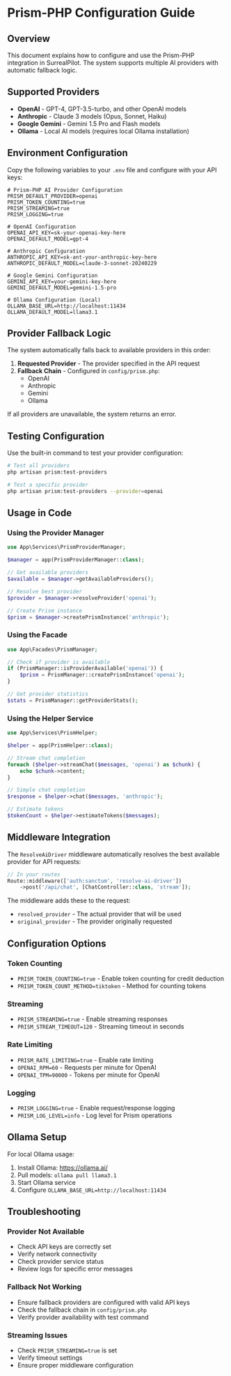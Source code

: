# Prism-PHP Configuration Guide

## Overview

This document explains how to configure and use the Prism-PHP integration in SurrealPilot. The system supports multiple AI providers with automatic fallback logic.

## Supported Providers

- **OpenAI** - GPT-4, GPT-3.5-turbo, and other OpenAI models
- **Anthropic** - Claude 3 models (Opus, Sonnet, Haiku)
- **Google Gemini** - Gemini 1.5 Pro and Flash models
- **Ollama** - Local AI models (requires local Ollama installation)

## Environment Configuration

Copy the following variables to your `.env` file and configure with your API keys:

```env
# Prism-PHP AI Provider Configuration
PRISM_DEFAULT_PROVIDER=openai
PRISM_TOKEN_COUNTING=true
PRISM_STREAMING=true
PRISM_LOGGING=true

# OpenAI Configuration
OPENAI_API_KEY=sk-your-openai-key-here
OPENAI_DEFAULT_MODEL=gpt-4

# Anthropic Configuration
ANTHROPIC_API_KEY=sk-ant-your-anthropic-key-here
ANTHROPIC_DEFAULT_MODEL=claude-3-sonnet-20240229

# Google Gemini Configuration
GEMINI_API_KEY=your-gemini-key-here
GEMINI_DEFAULT_MODEL=gemini-1.5-pro

# Ollama Configuration (Local)
OLLAMA_BASE_URL=http://localhost:11434
OLLAMA_DEFAULT_MODEL=llama3.1
```

## Provider Fallback Logic

The system automatically falls back to available providers in this order:

1. **Requested Provider** - The provider specified in the API request
2. **Fallback Chain** - Configured in `config/prism.php`:
   - OpenAI
   - Anthropic
   - Gemini
   - Ollama

If all providers are unavailable, the system returns an error.

## Testing Configuration

Use the built-in command to test your provider configuration:

```bash
# Test all providers
php artisan prism:test-providers

# Test a specific provider
php artisan prism:test-providers --provider=openai
```

## Usage in Code

### Using the Provider Manager

```php
use App\Services\PrismProviderManager;

$manager = app(PrismProviderManager::class);

// Get available providers
$available = $manager->getAvailableProviders();

// Resolve best provider
$provider = $manager->resolveProvider('openai');

// Create Prism instance
$prism = $manager->createPrismInstance('anthropic');
```

### Using the Facade

```php
use App\Facades\PrismManager;

// Check if provider is available
if (PrismManager::isProviderAvailable('openai')) {
    $prism = PrismManager::createPrismInstance('openai');
}

// Get provider statistics
$stats = PrismManager::getProviderStats();
```

### Using the Helper Service

```php
use App\Services\PrismHelper;

$helper = app(PrismHelper::class);

// Stream chat completion
foreach ($helper->streamChat($messages, 'openai') as $chunk) {
    echo $chunk->content;
}

// Simple chat completion
$response = $helper->chat($messages, 'anthropic');

// Estimate tokens
$tokenCount = $helper->estimateTokens($messages);
```

## Middleware Integration

The `ResolveAiDriver` middleware automatically resolves the best available provider for API requests:

```php
// In your routes
Route::middleware(['auth:sanctum', 'resolve-ai-driver'])
    ->post('/api/chat', [ChatController::class, 'stream']);
```

The middleware adds these to the request:
- `resolved_provider` - The actual provider that will be used
- `original_provider` - The provider originally requested

## Configuration Options

### Token Counting
- `PRISM_TOKEN_COUNTING=true` - Enable token counting for credit deduction
- `PRISM_TOKEN_COUNT_METHOD=tiktoken` - Method for counting tokens

### Streaming
- `PRISM_STREAMING=true` - Enable streaming responses
- `PRISM_STREAM_TIMEOUT=120` - Streaming timeout in seconds

### Rate Limiting
- `PRISM_RATE_LIMITING=true` - Enable rate limiting
- `OPENAI_RPM=60` - Requests per minute for OpenAI
- `OPENAI_TPM=90000` - Tokens per minute for OpenAI

### Logging
- `PRISM_LOGGING=true` - Enable request/response logging
- `PRISM_LOG_LEVEL=info` - Log level for Prism operations

## Ollama Setup

For local Ollama usage:

1. Install Ollama: https://ollama.ai/
2. Pull models: `ollama pull llama3.1`
3. Start Ollama service
4. Configure `OLLAMA_BASE_URL=http://localhost:11434`

## Troubleshooting

### Provider Not Available
- Check API keys are correctly set
- Verify network connectivity
- Check provider service status
- Review logs for specific error messages

### Fallback Not Working
- Ensure fallback providers are configured with valid API keys
- Check the fallback chain in `config/prism.php`
- Verify provider availability with test command

### Streaming Issues
- Check `PRISM_STREAMING=true` is set
- Verify timeout settings
- Ensure proper middleware configuration